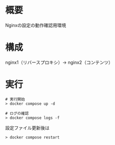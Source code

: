 # 概要

Nginxの設定の動作確認用環境

# 構成

nginx1（リバースプロキシ）→ nginx2（コンテンツ）

# 実行

```
# 実行開始
> docker compose up -d

# ログの確認
> docker compose logs -f
```

設定ファイル更新後は

```
> docker compose restart
```